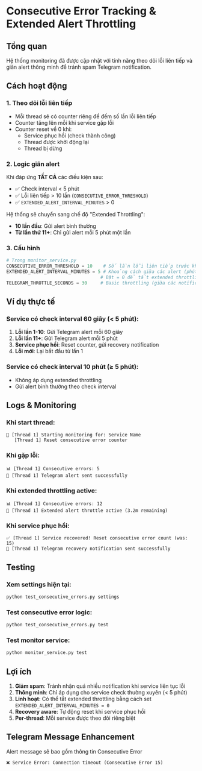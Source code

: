 # Consecutive Error Tracking & Extended Alert Throttling

## Tổng quan
Hệ thống monitoring đã được cập nhật với tính năng theo dõi lỗi liên tiếp và giãn alert thông minh để tránh spam Telegram notification.

## Cách hoạt động

### 1. Theo dõi lỗi liên tiếp
- Mỗi thread sẽ có counter riêng để đếm số lần lỗi liên tiếp
- Counter tăng lên mỗi khi service gặp lỗi
- Counter reset về 0 khi:
  - Service phục hồi (check thành công)
  - Thread được khởi động lại
  - Thread bị dừng

### 2. Logic giãn alert
Khi đáp ứng **TẤT CẢ** các điều kiện sau:
- ✅ Check interval < 5 phút
- ✅ Lỗi liên tiếp > 10 lần (`CONSECUTIVE_ERROR_THRESHOLD`)
- ✅ `EXTENDED_ALERT_INTERVAL_MINUTES` > 0

Hệ thống sẽ chuyển sang chế độ "Extended Throttling":
- **10 lần đầu**: Gửi alert bình thường
- **Từ lần thứ 11+**: Chỉ gửi alert mỗi 5 phút một lần

### 3. Cấu hình

```python
# Trong monitor_service.py
CONSECUTIVE_ERROR_THRESHOLD = 10    # Số lần lỗi liên tiếp trước khi kích hoạt extended throttling
EXTENDED_ALERT_INTERVAL_MINUTES = 5 # Khoảng cách giữa các alert (phút) sau khi vượt ngưỡng
                                   # Đặt = 0 để tắt extended throttling
TELEGRAM_THROTTLE_SECONDS = 30     # Basic throttling (giữa các notification giống nhau)
```

## Ví dụ thực tế

### Service có check interval 60 giây (< 5 phút):
1. **Lỗi lần 1-10**: Gửi Telegram alert mỗi 60 giây
2. **Lỗi lần 11+**: Gửi Telegram alert mỗi 5 phút
3. **Service phục hồi**: Reset counter, gửi recovery notification
4. **Lỗi mới**: Lại bắt đầu từ lần 1

### Service có check interval 10 phút (≥ 5 phút):
- Không áp dụng extended throttling
- Gửi alert bình thường theo check interval

## Logs & Monitoring

### Khi start thread:
```
🚀 [Thread 1] Starting monitoring for: Service Name
   [Thread 1] Reset consecutive error counter
```

### Khi gặp lỗi:
```
📊 [Thread 1] Consecutive errors: 5
📱 [Thread 1] Telegram alert sent successfully
```

### Khi extended throttling active:
```
📊 [Thread 1] Consecutive errors: 12
🔕 [Thread 1] Extended alert throttle active (3.2m remaining)
```

### Khi service phục hồi:
```
✅ [Thread 1] Service recovered! Reset consecutive error count (was: 15)
📱 [Thread 1] Telegram recovery notification sent successfully
```

## Testing

### Xem settings hiện tại:
```bash
python test_consecutive_errors.py settings
```

### Test consecutive error logic:
```bash
python test_consecutive_errors.py test
```

### Test monitor service:
```bash
python monitor_service.py test
```

## Lợi ích
1. **Giảm spam**: Tránh nhận quá nhiều notification khi service liên tục lỗi
2. **Thông minh**: Chỉ áp dụng cho service check thường xuyên (< 5 phút)
3. **Linh hoạt**: Có thể tắt extended throttling bằng cách set `EXTENDED_ALERT_INTERVAL_MINUTES = 0`
4. **Recovery aware**: Tự động reset khi service phục hồi
5. **Per-thread**: Mỗi service được theo dõi riêng biệt

## Telegram Message Enhancement
Alert message sẽ bao gồm thông tin Consecutive Error
```
❌ Service Error: Connection timeout (Consecutive Error 15)
```

